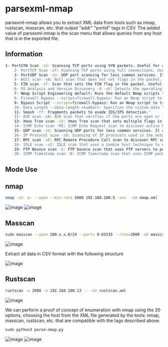 # parsexml-nmap

parsexml-nmap allows you to extract XML data from tools such as nmap, rustscan, masscan, etc. that output "addr" "portid" tags in CSV.
The added value of parsexml-nmap is the scan menu that allows queries from any host that is in the exported file.

## Information

```sh
1- PortSYN Scan -sS: Scanning TCP ports using SYN packets. Useful for discovering services without being intrusive."
    2- PortTCP Scan -sT: Scanning TCP ports using full connections. Useful for stealth scanning, but slower."
    3- PortUDP Scan -sU: UDP port scanning for less common services. It can be slow and less reliable."
    4- Null scan -sN: Null scan that does not set flags in the packet. Useful for evading certain firewall defenses."
    5- FIN scan -sF: Scan that sets the FIN flag in the packet. Useful for evading certain firewall defenses."
    6- OS Analysis and Version Discovery -O -sV: Detects the operating system and version of the service. Useful for detailed information."
    7- Nmap Script Engineering default: Runs the default Nmap scripts to detect vulnerabilities and additional services."
    8- Firewall Bypass --script=firewall-bypass: Run an Nmap script to try to bypass firewalls."
    9- Bypass Script --script=firewall-bypass: Run an Nmap script to try to bypass firewalls."
    10- Data Length --data-length <number>: Specifies the custom data length in packets. It may confuse IDS/IPS."
    11- Smash -ff: Fragments packets to evade IDS/IPS detection."
    12- ACK scan -sA: ACK scan that verifies if the ports are open or filtered by a firewall."
    13- Xmas Tree scan -sX: Xmas Tree scan that sets multiple flags in the packet. Useful for evading firewall defenses."
    14- ICMP Echo scan -PE: ICMP Echo Request scan to discover active hosts."
    15- UDP scan -sU: Scanning UDP ports for less common services. It can be slow and less reliable."
    16- IP Protocol scan -sO: Scanning of IP protocols used in the network."
    17- RPC scan -sR: RPC Remote Procedure Call scan to discover RPC services."
    18- IDLE scan -sI: IDLE scan that uses a zombie host technique to evade detection."
    19- FTP Bounce scan -b: FTP bounce scan that uses FTP servers to perform indirect scans."
    20- ICMP Timestamp scan -D: ICMP Timestamp scan that uses ICMP packets to obtain response time information from hosts and evade some firewall defenses.
```
## Mode Use

## nmap 

```sh
nmap -sS -p- --open --min-rate 5000 192.168.100.5 -vvv  -oX nmap.xml
```
![image](https://github.com/HernanRodriguez1/parsexml-nmap/assets/66162160/05af8653-1f43-43f5-995d-4b2f0fa3a02f)
![image](https://github.com/HernanRodriguez1/parsexml-nmap/assets/66162160/ffb1754f-0a49-497f-b58f-7f9ac1db0b1c)


## Masscan

```sh
sudo masscan --open 200.x.x.0/24 --ports 0-65535 --rate=2000 -oX masscan.xml
```
![image](https://github.com/HernanRodriguez1/parsexml-nmap/assets/66162160/479a75bf-e9a1-4443-8655-573fb03e1e9d)


Extract all data in CSV format with the following structure

![image](https://github.com/HernanRodriguez1/parsexml-nmap/assets/66162160/0c31a975-f9fe-4d29-b07f-e0d363da7801)

## Rustscan

```sh
rustscan -u 2000 -a 192.168.100.13 -- -oX rustscan.xml
```

![image](https://github.com/HernanRodriguez1/parsexml-nmap/assets/66162160/7903b116-278e-4061-b375-0475c7fb248c)

We can perform a proof of concept of enumeration with nmap using the 20 options, choosing the host from the XML file generated by the tools: nmap, masscan, rustscan, etc. that are compatible with the tags described above.

```sh
sudo python3 parse-nmap.py
```
![image](https://github.com/HernanRodriguez1/parsexml-nmap/assets/66162160/f4ddc839-c9c6-446c-930a-695b78fbd626)
![image](https://github.com/HernanRodriguez1/parsexml-nmap/assets/66162160/52210a1c-b71b-4d29-8dc5-782294fc1b32)
